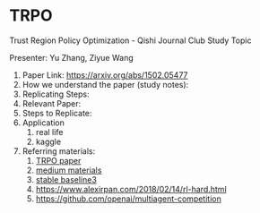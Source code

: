 # TRPO
Trust Region Policy Optimization - Qishi Journal Club Study Topic

Presenter: Yu Zhang, Ziyue Wang

1. Paper Link: https://arxiv.org/abs/1502.05477
2. How we understand the paper (study notes):
3. Replicating Steps:
4. Relevant Paper:
5. Steps to Replicate:
6. Application 
   1. real life
   2. kaggle
7. Referring materials:
   1. [TRPO paper](https://arxiv.org/abs/1502.05477)
   2. [medium materials](https://jonathan-hui.medium.com/rl-trust-region-policy-optimization-trpo-explained-a6ee04eeeee9)
   3. [stable baseline3](https://araffin.github.io/post/sb3/)
   4. https://www.alexirpan.com/2018/02/14/rl-hard.html
   5. https://github.com/openai/multiagent-competition
